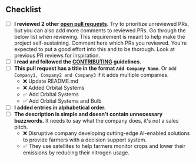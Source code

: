 ## Checklist

<!-- Add the URLs of the reviewed pull requests here  -->

- [ ] **I reviewed 2 other [open pull requests](https://github.com/nglgzz/awesome-clean-tech/pulls?q=is%3Apr+is%3Aopen).** Try to prioritize unreviewed PRs, but you can also add more comments to reviewed PRs. Go through the below list when reviewing. This requirement is meant to help make the project self-sustaining. Comment here which PRs you reviewed. You're expected to put a good effort into this and to be thorough. Look at previous PR reviews for inspiration.
- [ ] **I read and followed the [CONTRIBUTING](../CONTRIBUTING.md) guidelines.**
- [ ] **This pull request has a title in the format `Add Company Name`**. Or `Add Company1, Company2 and Company3` if it adds multiple companies.
  - :x: Update README.md
  - :x: Added Orbital Systems
  - :white_check_mark: Add Orbital Systems
  - :white_check_mark: Add Orbital Systems and Bulb
- [ ] **I added entries in alphabetical order.**
- [ ] **The description is simple and doesn't contain unnecessary buzzwords.** It needs to say what the company does, it's not a sales pitch.
  - :x: Disruptive company developing cutting-edge AI-enabled solutions to provide farmers with a decision support system.
  - :white_check_mark: They use satellites to help farmers monitor crops and lower their emissions by reducing their nitrogen usage.
